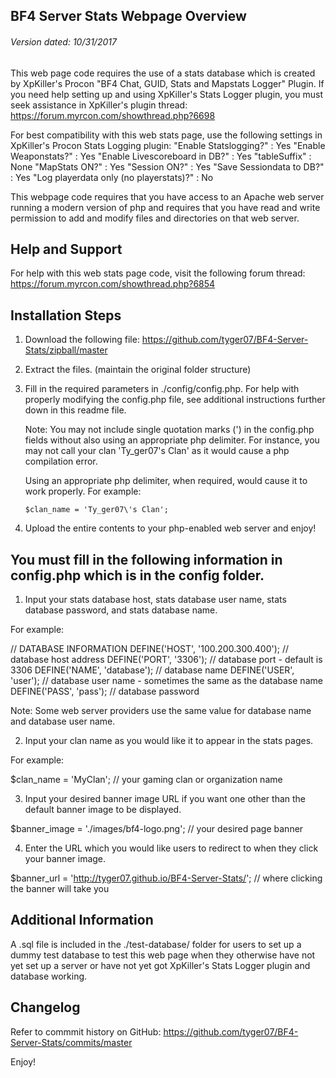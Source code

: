 ## BF4 Server Stats Webpage Overview
###### Version dated: 10/31/2017

This web page code requires the use of a stats database which is created by XpKiller's Procon "BF4 Chat, GUID, Stats and Mapstats Logger" Plugin.
If you need help setting up and using XpKiller's Stats Logger plugin, you must seek assistance in XpKiller's plugin thread:
https://forum.myrcon.com/showthread.php?6698

For best compatibility with this web stats page, use the following settings in XpKiller's Procon Stats Logging plugin:
"Enable Statslogging?" : Yes
"Enable Weaponstats?" : Yes
"Enable Livescoreboard in DB?" : Yes
"tableSuffix" : None
"MapStats ON?" : Yes
"Session ON?" : Yes
"Save Sessiondata to DB?" : Yes
"Log playerdata only (no playerstats)?" : No

This webpage code requires that you have access to an Apache web server running a modern version of php and requires that you have read and write permission to add and modify files and directories on that web server.


## Help and Support

For help with this web stats page code, visit the following forum thread:
https://forum.myrcon.com/showthread.php?6854


## Installation Steps

1) Download the following file:
https://github.com/tyger07/BF4-Server-Stats/zipball/master

2) Extract the files. (maintain the original folder structure)

3) Fill in the required parameters in ./config/config.php.  For help with properly modifying the config.php file, see additional instructions further down in this readme file.

    Note:  You may not include single quotation marks (') in the config.php fields without also using an appropriate php delimiter.
    For instance, you may not call your clan 'Ty_ger07's Clan' as it would cause a php compilation error.

    Using an appropriate php delimiter, when required, would cause it to work properly.  For example:

    `$clan_name = 'Ty_ger07\'s Clan';`

4) Upload the entire contents to your php-enabled web server and enjoy!


## You must fill in the following information in config.php which is in the config folder.

1) Input your stats database host, stats database user name, stats database password, and stats database name.

For example:

// DATABASE INFORMATION
DEFINE('HOST', '100.200.300.400');  // database host address
DEFINE('PORT', '3306');             // database port - default is 3306
DEFINE('NAME', 'database');         // database name
DEFINE('USER', 'user');							// database user name - sometimes the same as the database name
DEFINE('PASS', 'pass');							// database password

Note: Some web server providers use the same value for database name and database user name.


2) Input your clan name as you would like it to appear in the stats pages.

For example:

$clan_name = 'MyClan';              // your gaming clan or organization name


3) Input your desired banner image URL if you want one other than the default banner image to be displayed.

$banner_image = './images/bf4-logo.png';  // your desired page banner


4) Enter the URL which you would like users to redirect to when they click your banner image.

$banner_url = 'http://tyger07.github.io/BF4-Server-Stats/'; // where clicking the banner will take you


## Additional Information

A .sql file is included in the ./test-database/ folder for users to set up a dummy test database to test this web page when they otherwise have not yet set up a server or have not yet got XpKiller's Stats Logger plugin and database working.


## Changelog

Refer to commmit history on GitHub:
https://github.com/tyger07/BF4-Server-Stats/commits/master


Enjoy!
